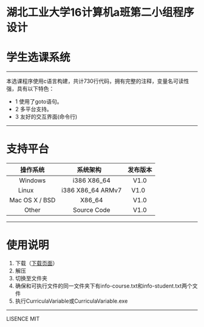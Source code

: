 # 湖北工业大学16计算机a班第二小组程序设计
# 学生选课系统


--- 

本选课程序使用c语言构建，共计730行代码，拥有完整的注释，变量名可读性强，具有以下特色：

* 1 使用了goto语句。
* 2 多平台支持。
* 3 友好的交互界面(命令行)

--- 

# 支持平台

| 操作系统        | 系统架构            | 发布版本 | 
|:--------------:|:------------------:|:-------:|
| Windows        | i386  X86_64       | V1.0    |
| Linux          | i386  X86_64 ARMv7 | V1.0    |
| Mac OS X / BSD | X86_64             | V1.0    |
| Other          | Source Code        | V1.0    |

---

# 使用说明

1. 下载（[下载页面](https://github.com/Alleysakura/CourseDesign_17_1/releases)） 
2. 解压 
3. 切换至文件夹 
4. 确保和可执行文件的同一文件夹下有info-course.txt和info-student.txt两个文件 
5. 执行CurriculaVariable或CurriculaVariable.exe 

--- 

LISENCE MIT
